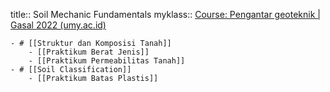 title:: Soil Mechanic Fundamentals
myklass:: [Course: Pengantar geoteknik | Gasal 2022 (umy.ac.id)](https://myklass-eng.umy.ac.id/course/view.php?id=1456)

	- # [[Struktur dan Komposisi Tanah]]
		- [[Praktikum Berat Jenis]]
		- [[Praktikum Permeabilitas Tanah]]
	- # [[Soil Classification]]
		- [[Praktikum Batas Plastis]]